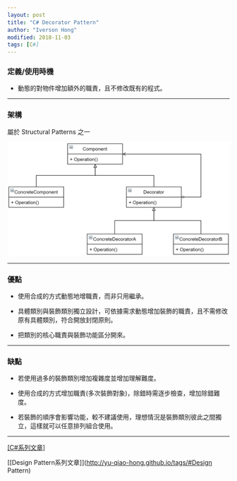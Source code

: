 ```yaml
---
layout: post
title: "C# Decorator Pattern"
author: "Iverson Hong"
modified: 2018-11-03
tags: [C#]
---
```


### 定義/使用時機

* 動態的對物件增加額外的職責，且不修改既有的程式。

----------

### 架構

屬於 Structural Patterns 之一

![](Images\2019-11-03-21-23-50.png)

----------

### 優點

* 使用合成的方式動態地增職責，而非只用繼承。

* 具體類別與裝飾類別獨立設計，可依據需求動態增加裝飾的職責，且不需修改原有具體類別，符合開放封閉原則。

* 把類別的核心職責與裝飾功能區分開來。

----------

### 缺點

* 若使用過多的裝飾類別增加複雜度並增加理解難度。

* 使用合成的方式增加職責(多次裝飾對象)，除錯時需逐步檢查，增加除錯難度。

* 若裝飾的順序會影響功能，較不建議使用，理想情況是裝飾類別彼此之間獨立，這樣就可以任意排列組合使用。

----------

[[C#系列文章]](http://yu-qiao-hong.github.io/tags/#C#)

[[Design Pattern系列文章]](http://yu-qiao-hong.github.io/tags/#Design Pattern)